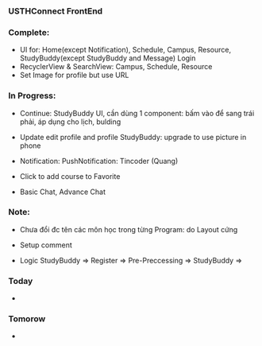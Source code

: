 ### USTHConnect FrontEnd ###

### Complete:
- UI for: Home(except Notification), Schedule, Campus, Resource, StudyBuddy(except StudyBuddy and Message) Login
- RecyclerView & SearchView: Campus, Schedule, Resource
- Set Image for profile but use URL

### In Progress:
- Continue: StudyBuddy UI, cần dùng 1 component: bấm vào để sang trái phải, áp dụng cho lịch, bulding

- Update edit profile and profile StudyBuddy: upgrade to use picture in phone

- Notification: PushNotification: Tincoder (Quang)

- Click to add course to Favorite

- Basic Chat, Advance Chat 

### Note:
+ Chưa đổi đc tên các môn học trong từng Program: do Layout cứng 

+ Setup comment

+ Logic StudyBuddy => Register => Pre-Preccessing => StudyBuddy =>

### Today
+ 

### Tomorow
+ 